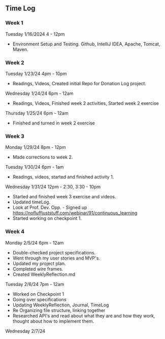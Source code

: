 ## Time Log

### Week 1

Tuesday 1/16/2024 4 - 12pm

-   Environment Setup and Testing. Github, IntelliJ IDEA, Apache, Tomcat, Maven.

### Week 2

Tuesday 1/23/24 4pm - 10pm

-   Readings, Videos, Created initial Repo for Donation Log project.

Wednesday 1/24/24 6pm - 12am

-   Readings, Videos, Finished week 2 activities, Started week 2 exercise

Thursday 1/25/24 6pm - 12am

-   Finished and turned in week 2 exercise

### Week 3

Monday 1/29/24 8pm - 12pm

-   Made corrections to week 2.

Tuesday 1/30/24 6pm - 1am

-   Readings, videos, started and finished activity 1.

Wednesday 1/31/24 12pm - 2:30, 3:30 - 10pm

-   Started and finished week 3 exercise and videos.
-   Updated timeLog.
-   Look at Prof. Dev. Opp. - Signed up https://nofluffjuststuff.com/webinar/91/continuous_learning
-   Started working on checkpoint 1.

### Week 4

Monday 2/5/24 6pm - 12am
- Double-checked project specifications.
- Went through my user stories and MVP's.
- Updated my project plan.
- Completed wire frames.
- Created WeeklyReflection.md

Tuesday 2/6/24 7pm - 12am
- Worked on Checkpoint 1
- Going over specifications
- Updating WeeklyReflection, Journal, TimeLog
- Re Organizing file structure, linking together
- Researched API's and read about what they are and how they work, thought about how to implement them. 

Wednesday 2/7/24

